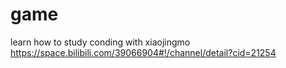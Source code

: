 # game
learn how to study conding with xiaojingmo 
https://space.bilibili.com/39066904#!/channel/detail?cid=21254
